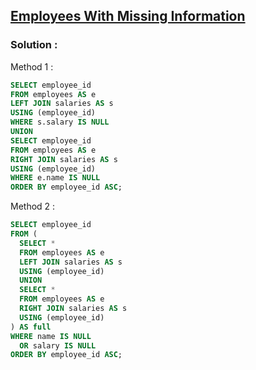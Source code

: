 ## [Employees With Missing Information](https://leetcode.com/problems/employees-with-missing-information)

### Solution :

Method 1 :
```sql
SELECT employee_id
FROM employees AS e
LEFT JOIN salaries AS s
USING (employee_id)
WHERE s.salary IS NULL
UNION
SELECT employee_id
FROM employees AS e
RIGHT JOIN salaries AS s
USING (employee_id)
WHERE e.name IS NULL
ORDER BY employee_id ASC;
```

Method 2 :
```sql
SELECT employee_id
FROM (
  SELECT *
  FROM employees AS e
  LEFT JOIN salaries AS s
  USING (employee_id)
  UNION
  SELECT *
  FROM employees AS e
  RIGHT JOIN salaries AS s
  USING (employee_id)
) AS full
WHERE name IS NULL
  OR salary IS NULL
ORDER BY employee_id ASC;
```
